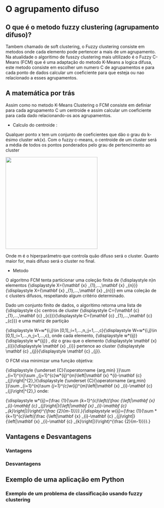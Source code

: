 # O agrupamento difuso

## O que é o metodo fuzzy clustering (agrupamento difuso)?

Tambem chamado de soft clustering, o Fuzzy clustering consiste em metodos onde cada elemento pode pertencer a mais de um agrupamento. Na atualidade o algoritimo de fusszy clustering mais ultilizado é o Fuzzy C-Means (FCM) que é uma adaptação do metodo K-Means a logica difusa, este metodo consiste em escolher um numero C de agrupamentos e para cada ponto de dados calcular um coeficiente para que esteja ou nao relacionado a esses agrupamentos.

## A matemática por trás

Assim como no metodo K-Means Clustering o FCM consiste em definiar para cada agrupamento C um centroide e assim calcular um coeficiente para cada dado relacionando-os aos agrupamentos.

- Calculo do centroide :

Qualquer ponto x tem um conjunto de coeficientes que dão o grau do k-ésimo cluster wk(x). Com o fuzzy c-means, o centroide de um cluster será a média de todos os pontos ponderados pelo grau de pertencimento ao cluster

<div>
<img src="https://wikimedia.org/api/rest_v1/media/math/render/svg/c2f8602b082a7e8bd7d51b83bdb328898be77763" width="300">
</div>

Onde m é o hiperparâmetro que controla quão difuso será o cluster. Quanto maior for, mais difuso será o cluster no final.

- Metodo

O algoritmo FCM tenta particionar uma coleção finita de {\displaystyle n}n elementos {\displaystyle X=\{\mathbf {x} _{1},...,\mathbf {x} _{n}\}}{\displaystyle X=\{\mathbf {x} _{1},...,\mathbf {x} _{n}\}} em uma coleção de c clusters difusos, respeitando algum critério determinado.

Dado um conjunto finito de dados, o algoritimo retorna uma lista de {\displaystyle c}c centros de cluster {\displaystyle C=\{\mathbf {c} _{1},...,\mathbf {c} _{c}\}}{\displaystyle C=\{\mathbf {c} _{1},...,\mathbf {c} _{c}\}} e uma matriz de partição

{\displaystyle W=w*{i,j}\in [0,1],\;i=1,...,n,\;j=1,...,c}{\displaystyle W=w*{i,j}\in [0,1],\;i=1,...,n,\;j=1,...,c}, onde cada elemento, {\displaystyle w*{ij}}{\displaystyle w*{ij}} , diz o grau que o elemento {\displaystyle \mathbf {x} _{i}}{\displaystyle \mathbf {x} _{i}} pertence ao cluster {\displaystyle \mathbf {c} _{j}}{\displaystyle \mathbf {c} _{j}}.

O FCM visa minimizar uma função objetiva:

{\displaystyle {\underset {C}{\operatorname {arg\,min} }}\sum _{i=1}^{n}\sum _{j=1}^{c}w*{ij}^{m}\left|\mathbf {x} *{i}-\mathbf {c} _{j}\right\|^{2},}{\displaystyle {\underset {C}{\operatorname {arg\,min} }}\sum _{i=1}^{n}\sum _{j=1}^{c}w_{ij}^{m}\left|\mathbf {x} _{i}-\mathbf {c} _{j}\right\|^{2},}
onde:

{\displaystyle w*{ij}={\frac {1}{\sum *{k=1}^{c}\left({\frac {\left\|\mathbf {x} _{i}-\mathbf {c} _{j}\right\|}{\left\|\mathbf {x} _{i}-\mathbf {c} _{k}\right\|}}\right)^{\frac {2}{m-1}}}}.}{\displaystyle w*{ij}={\frac {1}{\sum *{k=1}^{c}\left({\frac {\left\|\mathbf {x} _{i}-\mathbf {c} _{j}\right\|}{\left\|\mathbf {x} _{i}-\mathbf {c} _{k}\right\|}}\right)^{\frac {2}{m-1}}}}.}

## Vantagens e Desvantagens

### Vantagens

### Desvantagens

## Exemplo de uma aplicação em Python

### Exemplo de um problema de classificação usando fuzzy clustering

```Python

```
